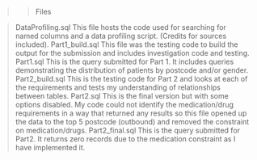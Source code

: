 >>Files

> DataProfiling.sql
This file hosts the code used for searching for named columns and a data profiling script.  (Credits for sources included).
> Part1_build.sql
This file was the testing code to build the output for the submission and includes investigation code and testing.  
> Part1.sql
This is the query submitted for Part 1.  It includes queries demonstrating the distribution of patients by postcode and/or gender.
> Part2_build.sql
This is the testing code for Part 2 and looks at each of the requirements and tests my understanding of relationships between tables.
> Part2.sql
This is the final version but with some options disabled.  My code could not identify the medication/drug requirements in a way that
returned any results so this file opened up the data to the top 5 postcode (outbound) and removed the constraint on medication/drugs.
> Part2_final.sql
This is the query submitted for Part2.  It returns zero records due to the medication constraint as I have implemented it.

